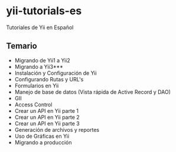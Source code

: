 # yii-tutorials-es
Tutoriales de Yii en Español

## Temario
* Migrando de Yii1 a Yii2
* Migrando a Yii3***
* Instalación y Configuración de Yii
* Configurando Rutas y URL's
* Formularios en Yii
* Manejo de base de datos (Vista rápida de Active Record y DAO)
* GII
* Access Control
* Crear un API en Yii parte 1
* Crear un API en Yii parte 2
* Crear un API en Yii parte 3
* Generación de archivos y reportes
* Uso de Gráficas en Yii
* Migrando a producción
